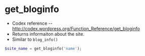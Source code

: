 # get_bloginfo
- Codex reference -- http://codex.wordpress.org/Function_Reference/get_bloginfo
- Returns informaiton about the site.
- Similar to `blog_info()`

```php
$site_name = get_bloginfo('name');
```